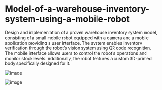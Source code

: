 # Model-of-a-warehouse-inventory-system-using-a-mobile-robot

Design and implementation of a proven warehouse inventory system model, consisting of a small mobile robot equipped with a camera and a mobile application providing a user interface. The system enables inventory verification through the robot's vision system using QR code recognition. The mobile interface allows users to control the robot's operations and monitor stock levels. Additionally, the robot features a custom 3D-printed body specifically designed for it.

![image](https://github.com/user-attachments/assets/e5d817aa-a52e-447b-8d14-9d1edc9a4b77)


![image](https://github.com/user-attachments/assets/94b66bae-211e-4266-be87-db386cfdcbc1)





